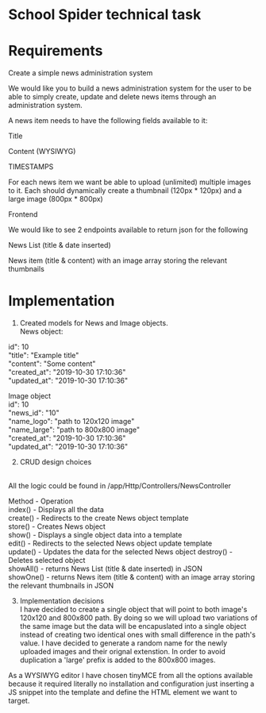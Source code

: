 # School Spider technical task
# Requirements
Create a simple news administration system

 

We would like you to build a news administration system for the user to be able to simply create, update and delete news items through an administration system.

 

A news item needs to have the following fields available to it:

 

Title

Content (WYSIWYG)

TIMESTAMPS

 

For each news item we want be able to upload (unlimited) multiple images to it. Each should dynamically create a thumbnail (120px * 120px) and a large image (800px * 800px)

 

Frontend 

 

We would like to see 2 endpoints available to return json for the following

 

News List (title & date inserted)

News item (title & content) with an image array storing the relevant thumbnails

# Implementation
1. Created models for News and Image objects.<br />
News object:<br />

id": 10<br />
"title": "Example title"<br />
"content": "Some content"<br />
"created_at": "2019-10-30 17:10:36"<br />
"updated_at": "2019-10-30 17:10:36"<br />

Image object<br />
id": 10<br />
"news_id": "10"<br />
"name_logo": "path to 120x120 image"<br />
"name_large": "path to 800x800 image"<br />
"created_at": "2019-10-30 17:10:36"<br />
"updated_at": "2019-10-30 17:10:36"<br />

2. CRUD design choices
<br />
All the logic could be found in /app/Http/Controllers/NewsController

Method - Operation<br />
index() - Displays all the data<br />
create() - Redirects to the create News object template<br />
store() - Creates News object<br />
show() - Displays a single object data into a template<br />
edit() - Redirects to the selected News object update template<br />
update() - Updates the data for the selected News object
destroy() - Deletes selected object<br />
showAll() - returns News List (title & date inserted) in JSON<br />
showOne() - returns News item (title & content) with an image array storing the relevant thumbnails in JSON<br />

3. Implementation decisions<br />
I have decided to create a single object that will point to both image's 120x120 and 800x800 path. By doing so we will upload two variations of the same image but the data will be encapuslated into a single object instead of creating two identical ones with small difference in the path's value. I have decided to generate a random name for the newly uploaded images and their orignal extenstion. In order to avoid duplication a 'large' prefix is added to the 800x800 images.<br />

As a WYSIWYG editor I have chosen tinyMCE from all the options available because it required literally no installation and configuration just inserting a JS snippet into the template and define the HTML element we want to target.
